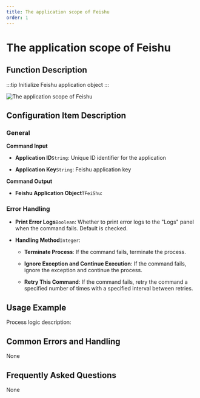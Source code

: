 ```yaml
---
title: The application scope of Feishu
order: 1
---
```


# The application scope of Feishu

## Function Description

:::tip 
Initialize Feishu application object
:::

![The application scope of Feishu](../../../assets/The%20application%20scope%20of%20Feishu_command.png)

## Configuration Item Description

### General

**Command Input**

- **Application ID**`String`: Unique ID identifier for the application

- **Application Key**`String`: Feishu application key


**Command Output**

- **Feishu Application Object**`TFeiShu`: 

### Error Handling

- **Print Error Logs**`Boolean`: Whether to print error logs to the "Logs" panel when the command fails. Default is checked. 

- **Handling Method**`Integer`:

    - **Terminate Process**: If the command fails, terminate the process.

    - **Ignore Exception and Continue Execution**: If the command fails, ignore the exception and continue the process.

    - **Retry This Command**: If the command fails, retry the command a specified number of times with a specified interval between retries.

## Usage Example

Process logic description:

## Common Errors and Handling

None

## Frequently Asked Questions

None

